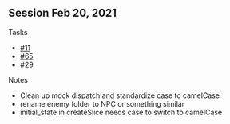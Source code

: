 ## Session Feb 20, 2021

Tasks
- [#11](https://github.com/tredfern/terminus/issues/11)
- [#65](https://github.com/tredfern/terminus/issues/65)
- [#29](https://github.com/tredfern/terminus/issues/29)



Notes
- Clean up mock dispatch and standardize case to camelCase
- rename enemy folder to NPC or something similar
- initial_state in createSlice needs case to switch to camelCase